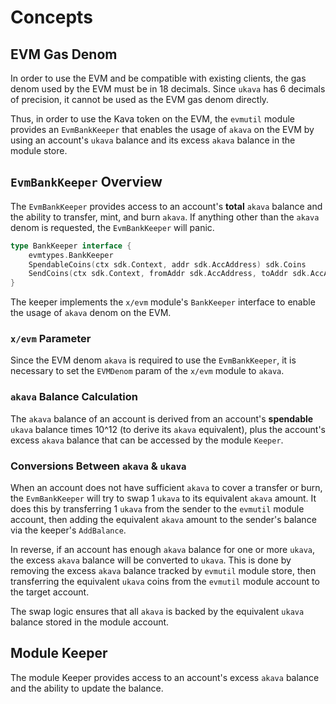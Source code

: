 <!--
order: 1
-->

# Concepts

## EVM Gas Denom

In order to use the EVM and be compatible with existing clients, the gas denom used by the EVM must be in 18 decimals. Since `ukava` has 6 decimals of precision, it cannot be used as the EVM gas denom directly.

Thus, in order to use the Kava token on the EVM, the `evmutil` module provides an `EvmBankKeeper` that enables the usage of `akava` on the EVM by using an account's `ukava` balance and its excess `akava` balance in the module store.

## `EvmBankKeeper` Overview

The `EvmBankKeeper` provides access to an account's **total** `akava` balance and the ability to transfer, mint, and burn `akava`. If anything other than the `akava` denom is requested, the `EvmBankKeeper` will panic.

```go
type BankKeeper interface {
	evmtypes.BankKeeper
	SpendableCoins(ctx sdk.Context, addr sdk.AccAddress) sdk.Coins
	SendCoins(ctx sdk.Context, fromAddr sdk.AccAddress, toAddr sdk.AccAddress, amt sdk.Coins) error
}
```

The keeper implements the `x/evm` module's `BankKeeper` interface to enable the usage of `akava` denom on the EVM.

### `x/evm` Parameter

Since the EVM denom `akava` is required to use the `EvmBankKeeper`, it is necessary to set the `EVMDenom` param of the `x/evm` module to `akava`.

### `akava` Balance Calculation

The `akava` balance of an account is derived from an account's **spendable** `ukava` balance times 10^12 (to derive its `akava` equivalent), plus the account's excess `akava` balance that can be accessed by the module `Keeper`.

### Conversions Between `akava` & `ukava`

When an account does not have sufficient `akava` to cover a transfer or burn, the `EvmBankKeeper` will try to swap 1 `ukava` to its equivalent `akava` amount. It does this by transferring 1 `ukava` from the sender to the `evmutil` module account, then adding the equivalent `akava` amount to the sender's balance via the keeper's `AddBalance`.

In reverse, if an account has enough `akava` balance for one or more `ukava`, the excess `akava` balance will be converted to `ukava`. This is done by removing the excess `akava` balance tracked by `evmutil` module store, then transferring the equivalent `ukava` coins from the `evmutil` module account to the target account.

The swap logic ensures that all `akava` is backed by the equivalent `ukava` balance stored in the module account.

## Module Keeper

The module Keeper provides access to an account's excess `akava` balance and the ability to update the balance.
